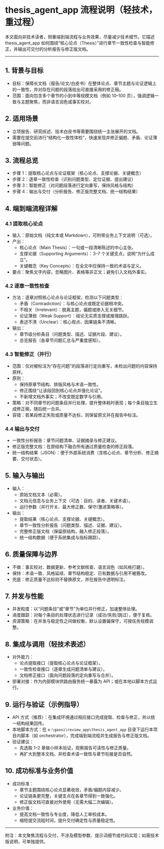 # thesis_agent_app 流程说明（轻技术，重过程）

本文面向非技术读者，侧重端到端流程与业务效果，尽量减少技术细节。它描述 thesis_agent_app 如何围绕“核心论点（Thesis）”进行章节一致性检查与智能修正，并输出可交付的分析报告与修正版文档。

---

## 1. 背景与目标
- 目标：保障长文档（报告/论文/白皮书）在整体论点、章节主题与论证逻辑上的一致性，并对存在问题的段落给出可直接采用的修正稿。
- 范围：面向包含多个章节的小到中等规模文档（例如 10–100 页），强调逻辑一致与主题聚焦，而非语言润色或事实校对。

## 2. 适用场景
- 立项报告、研究综述、技术白皮书等需要围绕统一主张展开的文档。
- 需要在提交前进行“结构化一致性体检”，快速发现并修正偏题、矛盾、论证薄弱等问题。

## 3. 流程总览
- 步骤 1：提取核心论点与论证框架（核心论点、支撑论据、关键概念）
- 步骤 2：逐章一致性检查（识别问题类型、定位证据、提出建议）
- 步骤 3：智能修正（对问题段落进行定向重写，保持风格与结构）
- 步骤 4：输出与交付（分析报告、修正版完整文档、统一结构结果）

## 4. 端到端流程详解
### 4.1 提取核心论点
- 输入：原始文档（纯文本或 Markdown），可附带业务上下文说明（可选）。
- 产出：
  - 核心论点（Main Thesis）：一句或一段清晰陈述的中心主张。
  - 支撑论据（Supporting Arguments）：3–7 个关键支点，说明“为什么成立”。
  - 关键概念（Key Concepts）：在全文中应保持一致的术语与定义。
- 要点：聚焦文字内容，忽略图片、表格等非正文；避免引入文档外事实。

### 4.2 逐章一致性检查
- 方法：逐章对照核心论点与论证框架，检测以下问题类型：
  - 矛盾（Contradiction）：与核心论点或既定论据相冲突。
  - 不相关（Irrelevant）：脱离主题，偏题或掺入无关细节。
  - 论证薄弱（Weak Support）：结论无实质支撑或推理跳跃。
  - 表述不清（Unclear）：核心观点、因果链条不清晰。
- 输出：
  - 章节级分析条目（问题类型、描述、证据片段、建议）。
  - 总览报告（各章节问题汇总与严重度感知）。

### 4.3 智能修正（并行）
- 范围：仅对被标注为“存在问题”的段落进行定向重写，未检出问题的内容保持原样。
- 原则：
  - 保持原章节结构、排版风格与术语一致性。
  - 修正围绕“让该段回到核心论点并强化论证”。
  - 不新增文档外事实；不改变既定数字与引用。
- 策略：对不同章节的问题条目并行处理，提升整体耗时表现；每个条目独立生成修正稿，随后统一合并。
- 容错：若某段修正失败或质量不达标，则保留原文并在报告中标注。

### 4.4 输出与交付
- 一致性分析报告：章节问题清单、证据摘录与修正建议。
- 修正版完整文档：在原结构下融合所有通过质量检查的修正段落。
- 统一结构结果（JSON）：便于外部系统消费（含核心论点、章节分析、修正摘要、交付状态）。

## 5. 输入与输出
- 输入：
  - 原始文档文本（必需）。
  - 文档元信息与业务上下文（可选：目的、读者、关键术语）。
  - 运行参数（并行开关、最大修正数、保守/激进策略等）。
- 输出：
  - 提取结果（核心论点、支撑论据、关键概念）。
  - 章节一致性分析报告（问题类型、描述、证据、建议）。
  - 完整修正版文档（保留原结构，融入修正段落）。
  - 统一结构数据（便于系统集成与指标跟踪）。

## 6. 质量保障与边界
- 不做：事实校对、数据更新、参考文献核查、语言润色（如风格打磨）。
- 保持：术语一致、风格延续、章节结构稳定、已有数据与引用不被篡改。
- 兜底：修正质量不达标则不替换原文，并在报告中透明标注。

## 7. 并发与性能
- 并发粒度：以“问题条目”或“章节”为单位并行修正，加速整体处理。
- 进度跟踪：对每个条目的处理状态进行记录（成功/失败/跳过），便于复核。
- 资源策略：在并发与稳定性之间做权衡，默认设置偏保守，可按任务规模调整。

## 8. 集成与调用（轻技术表述）
- 对外能力：
  - 论点提取接口（提取核心论点与论证框架）。
  - 一致性检查接口（逐章生成问题清单与建议）。
  - 文档修正接口（面向问题段落的定向重写与合并）。
- 部署对接：作为内部模块供路由服务统一暴露为 API；或在本地以脚本方式运行。

## 9. 运行与验证（示例指导）
- API 方式（推荐）：在集成环境通过相应接口完成提取、检查与修正，并以统一结构结果回传。
- 本地脚本方式：在 `e:\gaosi\review_app\thesis_agent_app` 目录下运行本项目内脚本（如 orchestrator），完成端到端流程并生成报告与修正版文档。
- 验证建议：
  - 先选取 1–2 章做小样本验证，观察报告可读性与修正质量。
  - 再扩大到整本文档，并检查术语一致性与章节衔接是否自然。

## 10. 成功标准与业务价值
- 成功标准：
  - 章节主题围绕核心论点显著收敛，矛盾/偏题内容减少。
  - 论证链条更完整，关键支点在各章节得到一致强化。
  - 修正版文档可直接对外使用（无需大幅二次编辑）。
- 业务价值：
  - 提高文档一致性与专业度，降低人工审校成本。
  - 缩短提交流程时间，提升交付确定性与质量稳定性。

---

附注：本文聚焦流程与交付，不涉及模型参数、提示词细节或代码实现；如需技术版说明，可单独提供。
